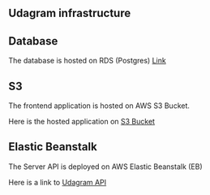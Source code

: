 ## Udagram infrastructure

## Database

The database is hosted on RDS (Postgres) [Link](nerouda.cd17gx1tx4cx.us-east-1.rds.amazonaws.com)

## S3

The frontend application is hosted on AWS S3 Bucket.

Here is the hosted application on [S3 Bucket](http://udabuck.s3-website-us-east-1.amazonaws.com)

## Elastic Beanstalk

The Server API is deployed on AWS Elastic Beanstalk (EB)

Here is a link to [Udagram API](http://udaapi-env.eba-zvw4ifkm.us-east-1.elasticbeanstalk.com)

